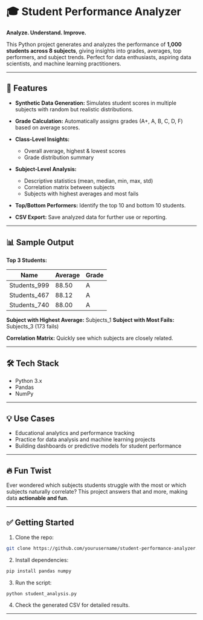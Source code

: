 # 🎓 Student Performance Analyzer

**Analyze. Understand. Improve.**

This Python project generates and analyzes the performance of **1,000 students across 8 subjects**, giving insights into grades, averages, top performers, and subject trends. Perfect for data enthusiasts, aspiring data scientists, and machine learning practitioners.

---

## 🚀 Features

* **Synthetic Data Generation:** Simulates student scores in multiple subjects with random but realistic distributions.
* **Grade Calculation:** Automatically assigns grades (A+, A, B, C, D, F) based on average scores.
* **Class-Level Insights:**

  * Overall average, highest & lowest scores
  * Grade distribution summary
* **Subject-Level Analysis:**

  * Descriptive statistics (mean, median, min, max, std)
  * Correlation matrix between subjects
  * Subjects with highest averages and most fails
* **Top/Bottom Performers:** Identify the top 10 and bottom 10 students.
* **CSV Export:** Save analyzed data for further use or reporting.

---

## 📊 Sample Output

**Top 3 Students:**

| Name         | Average | Grade |
| ------------ | ------- | ----- |
| Students_999 | 88.50   | A     |
| Students_467 | 88.12   | A     |
| Students_740 | 88.00   | A     |

**Subject with Highest Average:** Subjects_1
**Subject with Most Fails:** Subjects_3 (173 fails)

**Correlation Matrix:** Quickly see which subjects are closely related.

---

## 🛠️ Tech Stack

* Python 3.x
* Pandas
* NumPy

---

## 💡 Use Cases

* Educational analytics and performance tracking
* Practice for data analysis and machine learning projects
* Building dashboards or predictive models for student performance

---

## 🔥 Fun Twist

Ever wondered which subjects students struggle with the most or which subjects naturally correlate? This project answers that and more, making data **actionable and fun**.

---

## ✅ Getting Started

1. Clone the repo:

```bash
git clone https://github.com/yourusername/student-performance-analyzer.git
```

2. Install dependencies:

```bash
pip install pandas numpy
```

3. Run the script:

```bash
python student_analysis.py
```

4. Check the generated CSV for detailed results.

---
